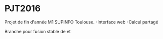 # PJT2016

Projet de fin d'année M1 SUPINFO Toulouse.
-Interface web
-Calcul partagé

Branche <Master> pour fusion stable de <Web> et <Core>
